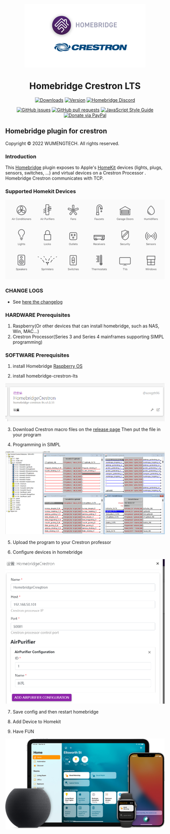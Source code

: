 <p align="center">
  <img src="img/homebridge-crestron.png" height="200px">  
</p>


<span align="center">

# Homebridge Crestron LTS
[![Downloads](https://img.shields.io/npm/dt/homebridge-crestron-lts)](https://www.npmjs.com/package/homebridge-crestron-lts)
[![Version](https://img.shields.io/npm/v/homebridge-crestron-lts)](https://www.npmjs.com/package/homebridge-crestron-lts)
[![Homebridge Discord](https://img.shields.io/discord/432663330281226270?color=728ED5&logo=discord&label=discord)](https://discord.gg/hZubhrz)

[![GitHub issues](https://img.shields.io/github/issues/songzh96/homebridge-crestron-lts)](https://github.com/songzh96/homebridge-crestron-lts/issues)
[![GitHub pull requests](https://img.shields.io/github/issues-pr/songzh96/homebridge-crestron-lts)](https://github.com/songzh96/homebridge-crestron-lts/pulls)
[![JavaScript Style Guide](https://img.shields.io/badge/code_style-standard-brightgreen)](https://standardjs.com)
[![Donate via PayPal](https://img.shields.io/badge/Donate-PayPal-blue.svg?style=flat-square)](https://paypal.me/songzh96?locale.x=zh_XC)

</span>

## Homebridge plugin for crestron
Copyright © 2022 WUMENGTECH. All rights reserved.

### Introduction
This [Homebridge](https://github.com/homebridge/homebridge) plugin exposes to Apple's [HomeKit](http://www.apple.com/ios/home/) devices (lights, plugs, sensors, switches, ...) and virtual devices on a Crestron Processor .
Homebridge Crestron communicates with TCP.

### Supported Homekit Devices

  <img src="img/Accessories.png">

### CHANGE LOGS
* See <a href="CHANGELOG.md">here the changelog</a>

### HARDWARE Prerequisites
1. Raspberry(Or other devices that can install homebridge, such as NAS, Win, MAC...)
2. Crestron Processor(Series 3 and Series 4 mainframes supporting SIMPL programming)

### SOFTWARE Prerequisites
1. install Homebridge [Raspberry OS](https://github.com/homebridge/homebridge/wiki/Install-Homebridge-on-Raspbian)

2. install homebridge-crestron-lts
  <img src="img/homebridge-crestron-lts.png">  

3. Download Crestron macro files on the [release page](https://github.com/songzh96/homebridge-crestron-lts/releases/tag/v1.0.0) Then put the file in your program

4. Programming in SIMPL
  <img src="img/simpl.png">  

5. Upload the program to your Crestron professor

6. Configure devices in homebridge
  <img src="img/homebridge-config.png"> 

7. Save config and then restart homebridge

8. Add Device to Homekit

9. Have FUN
  <img src="img/HomeKit.jpg">
